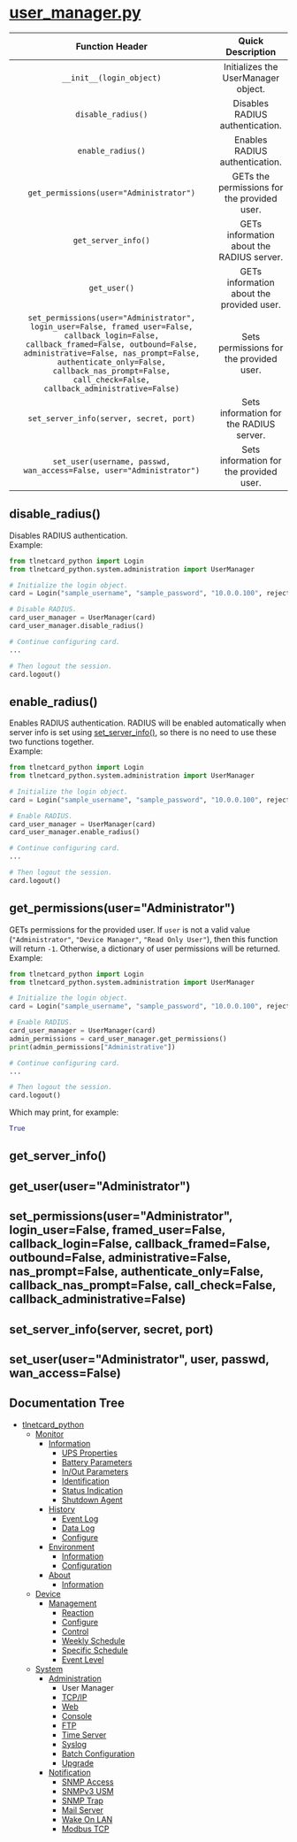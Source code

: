 # [user_manager.py](user_manager.py)

|                                                                                                                                       Function Header                                                                                                                                      |              Quick Description              |
|:------------------------------------------------------------------------------------------------------------------------------------------------------------------------------------------------------------------------------------------------------------------------------------------:|:-------------------------------------------:|
|                                                                                                                                ```__init__(login_object)```                                                                                                                                |     Initializes the UserManager object.     |
|                                                                                                                                   ```disable_radius()```                                                                                                                                   |       Disables RADIUS authentication.       |
|                                                                                                                                    ```enable_radius()```                                                                                                                                   |        Enables RADIUS authentication.       |
|                                                                                                                         ```get_permissions(user="Administrator")```                                                                                                                        | GETs the permissions for the provided user. |
|                                                                                                                                   ```get_server_info()```                                                                                                                                  |  GETs information about the RADIUS server.  |
|                                                                                                                                      ```get_user()```                                                                                                                                      |  GETs information about the provided user.  |
| ```set_permissions(user="Administrator", login_user=False, framed_user=False, callback_login=False, callback_framed=False, outbound=False, administrative=False, nas_prompt=False, authenticate_only=False, callback_nas_prompt=False, call_check=False, callback_administrative=False)``` |   Sets permissions for the provided user.   |
|                                                                                                                         ```set_server_info(server, secret, port)```                                                                                                                        |   Sets information for the RADIUS server.   |
|                                                                                                          ```set_user(username, passwd, wan_access=False, user="Administrator")```                                                                                                          |   Sets information for the provided user.   |

## disable_radius()

Disables RADIUS authentication.  
Example:

```python
from tlnetcard_python import Login
from tlnetcard_python.system.administration import UserManager

# Initialize the login object.
card = Login("sample_username", "sample_password", "10.0.0.100", reject_invalid_certs=False)

# Disable RADIUS.
card_user_manager = UserManager(card)
card_user_manager.disable_radius()

# Continue configuring card.
...

# Then logout the session.
card.logout()
```

## enable_radius()

Enables RADIUS authentication. RADIUS will be enabled automatically when server info is set using [set_server_info()](#set_server_infoserver-secret-port), so there is no need to use these two functions together.  
Example:

```python
from tlnetcard_python import Login
from tlnetcard_python.system.administration import UserManager

# Initialize the login object.
card = Login("sample_username", "sample_password", "10.0.0.100", reject_invalid_certs=False)

# Enable RADIUS.
card_user_manager = UserManager(card)
card_user_manager.enable_radius()

# Continue configuring card.
...

# Then logout the session.
card.logout()
```

## get_permissions(user="Administrator")

GETs permissions for the provided user. If ```user``` is not a valid value (```"Administrator"```, ```"Device Manager"```, ```"Read Only User"```), then this function will return ```-1```. Otherwise, a dictionary of user permissions will be returned.  
Example:

```python
from tlnetcard_python import Login
from tlnetcard_python.system.administration import UserManager

# Initialize the login object.
card = Login("sample_username", "sample_password", "10.0.0.100", reject_invalid_certs=False)

# Enable RADIUS.
card_user_manager = UserManager(card)
admin_permissions = card_user_manager.get_permissions()
print(admin_permissions["Administrative"])

# Continue configuring card.
...

# Then logout the session.
card.logout()
```

Which may print, for example:
```python
True
```

## get_server_info()

## get_user(user="Administrator")

## set_permissions(user="Administrator", login_user=False, framed_user=False, callback_login=False, callback_framed=False, outbound=False, administrative=False, nas_prompt=False, authenticate_only=False, callback_nas_prompt=False, call_check=False, callback_administrative=False)

## set_server_info(server, secret, port)

## set_user(user="Administrator", user, passwd, wan_access=False)

## Documentation Tree

* [tlnetcard_python](/tlnetcard_python)
  * [Monitor](/tlnetcard_python/monitor)
    * [Information](/tlnetcard_python/monitor/information)
      * [UPS Properties](/tlnetcard_python/monitor/information/ups_properties)
      * [Battery Parameters](/tlnetcard_python/monitor/information/battery_parameters)
      * [In/Out Parameters](/tlnetcard_python/monitor/information/in_out_parameters)
      * [Identification](/tlnetcard_python/monitor/information/identification)
      * [Status Indication](/tlnetcard_python/monitor/information/status_indication)
      * [Shutdown Agent](/tlnetcard_python/monitor/information/shutdown_agent)
    * [History](/tlnetcard_python/monitor/history)
      * [Event Log](/tlnetcard_python/monitor/history/event_log)
      * [Data Log](/tlnetcard_python/monitor/history/data_log)
      * [Configure](/tlnetcard_python/monitor/history/configure)
    * [Environment](/tlnetcard_python/monitor/environment)
      * [Information](/tlnetcard_python/monitor/environment/information)
      * [Configuration](/tlnetcard_python/monitor/environment/configuration)
    * [About](/tlnetcard_python/monitor/about)
      * [Information](/tlnetcard_python/monitor/about/information)
  * [Device](/tlnetcard_python/device)
    * [Management](/tlnetcard_python/device/management)
      * [Reaction](/tlnetcard_python/device/management/reaction)
      * [Configure](/tlnetcard_python/device/management/configure)
      * [Control](/tlnetcard_python/device/management/control)
      * [Weekly Schedule](/tlnetcard_python/device/management/weekly_schedule)
      * [Specific Schedule](/tlnetcard_python/device/management/specific_schedule)
      * [Event Level](/tlnetcard_python/device/management/event_level)
  * [System](/tlnetcard_python/system)
    * [Administration](/tlnetcard_python/system/administration)
      * User Manager
      * [TCP/IP](/tlnetcard_python/system/administration/tcp_ip)
      * [Web](/tlnetcard_python/system/administration/web)
      * [Console](/tlnetcard_python/system/administration/console)
      * [FTP](/tlnetcard_python/system/administration/ftp)
      * [Time Server](/tlnetcard_python/system/administration/time_server)
      * [Syslog](/tlnetcard_python/system/administration/syslog)
      * [Batch Configuration](/tlnetcard_python/system/administration/batch_configuration)
      * [Upgrade](/tlnetcard_python/system/administration/upgrade)
    * [Notification](/tlnetcard_python/system/notification)
      * [SNMP Access](/tlnetcard_python/system/notification/snmp_access)
      * [SNMPv3 USM](/tlnetcard_python/system/notification/snmpv3_usm)
      * [SNMP Trap](/tlnetcard_python/system/notification/snmp_trap)
      * [Mail Server](/tlnetcard_python/system/notification/mail_server)
      * [Wake On LAN](/tlnetcard_python/system/notification/wake_on_lan)
      * [Modbus TCP](/tlnetcard_python/system/notification/modbus_tcp)
